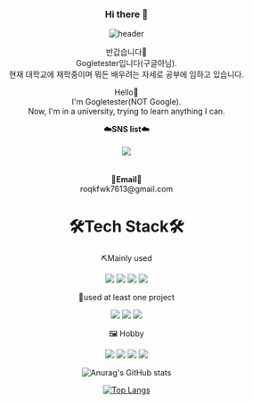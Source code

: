 <div  align="center">

### Hi there 👋
![header](https://capsule-render.vercel.app/api?type=wave&color=auto&height=300&section=header&text=Gogletester&fontSize=90)




<p align="center">
반갑습니다👐<br>
Gogletester입니다(구글아님).<br>
현재 대학교에 재학중이며 뭐든 배우려는 자세로 공부에 임하고 있습니다.<br>
</p>

<p align="center">
Hello👐<br>
I'm Gogletester(NOT Google).<br>
Now, I'm in a university, trying to learn anything I can.<br>
</p>


<p align="center">
    <Strong>☁️SNS list☁️</Strong><br><br>
    <a href="https://velog.io/@roqkfwk7613" target="blank"><img src="https://img.shields.io/badge/velog-20C997?style=flat-square&logo=Velog&logoColor=white"/></a>
<!--     <a href="https://www.facebook.com/profile.php?id=" target="_blank"><img src="https://img.shields.io/badge/Facebook-1877F2?style=flat-square&logo=Facebook&logoColor=white"/></a>
    <a href="https://www.instagram.com/???/" target="_blank"><img src="https://img.shields.io/badge/Instagram-E4405F?style=flat-square&logo=Instagram&logoColor=white"/></a> -->
    <br>
<br><br>
<Strong>📧Email📧</Strong><br>roqkfwk7613@gmail.com<br>
</p>

<div align="center"><h1>🛠Tech Stack🛠</h1></div>

<p align="center">
    ⛏Mainly used
</p>

<p align="center" display="inline-block">
<img src="https://img.shields.io/badge/Python3-3776AB?style=for-the-badge&logo=Python&logoColor=white">
<img src="https://img.shields.io/badge/ReactNative-61DAFB?style=for-the-badge&logo=React&logoColor=black">
<img src="https://img.shields.io/badge/Python3-3776AB?style=for-the-badge&logo=Python&logoColor=white">
<img src="https://img.shields.io/badge/Python3-3776AB?style=for-the-badge&logo=Python&logoColor=white">
</p>

<p align="center">
    🔧used at least one project 
</p>

<p align="center" display="inline-block">
<img src="https://img.shields.io/badge/ReactNative-61DAFB?style=for-the-badge&logo=React&logoColor=black">
<img src="https://img.shields.io/badge/Electron-47848F?style=for-the-badge&logo=Electron&logoColor=white">
<img src="https://img.shields.io/badge/Flutter-02569B?style=for-the-badge&logo=Flutter&logoColor=white">

 <p align="center">
    🖼️ Hobby
</p>

<p align="center" display="inline-block">
<img src="https://img.shields.io/badge/ReactNative-61DAFB?style=for-the-badge&logo=React&logoColor=black">
<img src="https://img.shields.io/badge/Electron-47848F?style=for-the-badge&logo=Electron&logoColor=white">
<img src="https://img.shields.io/badge/Flutter-02569B?style=for-the-badge&logo=Flutter&logoColor=white">
   
 
<img src="https://img.shields.io/badge/Firebase-FFCA28?style=for-the-badge&logo=Firebase&logoColor=black">
</p>

![Anurag's GitHub stats](https://github-readme-stats.vercel.app/api?username=Gogletester&show_icons=true&theme=tokyonight)
    
[![Top Langs](https://github-readme-stats.vercel.app/api/top-langs/?username=Gogletester&layout=compact)](https://github.com/Gogletester/github-readme-stats)

</div>
